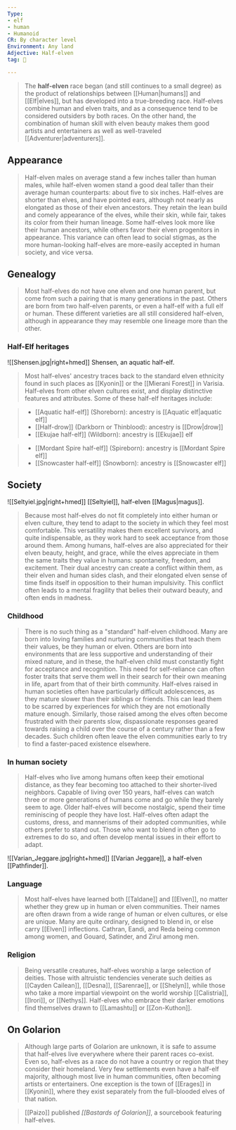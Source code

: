 ```yaml
---
Type:
- elf
- human
- Humanoid
CR: By character level
Environment: Any land
Adjective: Half-elven
tag: 👹

---
```


> The **half-elven** race began (and still continues to a small degree) as the product of relationships between [[Human|humans]] and [[Elf|elves]], but has developed into a true-breeding race. Half-elves combine human and elven traits, and as a consequence tend to be considered outsiders by both races. On the other hand, the combination of human skill with elven beauty makes them good artists and entertainers as well as well-traveled [[Adventurer|adventurers]].



## Appearance

> Half-elven males on average stand a few inches taller than human males, while half-elven women stand a good deal taller than their average human counterparts: about five to six inches. Half-elves are shorter than elves, and have pointed ears, although not nearly as elongated as those of their elven ancestors. They retain the lean build and comely appearance of the elves, while their skin, while fair, takes its color from their human lineage. Some half-elves look more like their human ancestors, while others favor their elven progenitors in appearance. This variance can often lead to social stigmas, as the more human-looking half-elves are more-easily accepted in human society, and vice versa.


## Genealogy

> Most half-elves do not have one elven and one human parent, but come from such a pairing that is many generations in the past. Others are born from two half-elven parents, or even a half-elf with a full elf or human. These different varieties are all still considered half-elven, although in appearance they may resemble one lineage more than the other.


### Half-Elf heritages

![[Shensen.jpg|right+hmed]] 
 Shensen, an aquatic half-elf.
> Most half-elves' ancestry traces back to the standard elven ethnicity found in such places as [[Kyonin]] or the [[Mierani Forest]] in Varisia. Half-elves from other elven cultures exist, and display distinctive features and attributes. Some of these half-elf heritages include:















> - [[Aquatic half-elf]] (Shoreborn): ancestry is [[Aquatic elf|aquatic elf]]
> - [[Half-drow]] (Darkborn or Thinblood): ancestry is [[Drow|drow]]
> - [[Ekujae half-elf]] (Wildborn): ancestry is [[Ekujae]] elf


> - [[Mordant Spire half-elf]] (Spireborn): ancestry is [[Mordant Spire elf]]
> - [[Snowcaster half-elf]] (Snowborn): ancestry is [[Snowcaster elf]]






## Society

![[Seltyiel.jpg|right+hmed]] 
 [[Seltyiel]], half-elven [[Magus|magus]].
> Because most half-elves do not fit completely into either human or elven culture, they tend to adapt to the society in which they feel most comfortable. This versatility makes them excellent survivors, and quite indispensable, as they work hard to seek acceptance from those around them. Among humans, half-elves are also appreciated for their elven beauty, height, and grace, while the elves appreciate in them the same traits they value in humans: spontaneity, freedom, and excitement. Their dual ancestry can create a conflict within them, as their elven and human sides clash, and their elongated elven sense of time finds itself in opposition to their human impulsivity. This conflict often leads to a mental fragility that belies their outward beauty, and often ends in madness.


### Childhood

> There is no such thing as a "standard" half-elven childhood. Many are born into loving families and nurturing communities that teach them their values, be they human or elven. Others are born into environments that are less supportive and understanding of their mixed nature, and in these, the half-elven child must constantly fight for acceptance and recognition. This need for self-reliance can often foster traits that serve them well in their search for their own meaning in life, apart from that of their birth community.
> Half-elves raised in human societies often have particularly difficult adolescences, as they mature slower than their siblings or friends. This can lead them to be scarred by experiences for which they are not emotionally mature enough. Similarly, those raised among the elves often become frustrated with their parents slow, dispassionate responses geared towards raising a child over the course of a century rather than a few decades. Such children often leave the elven communities early to try to find a faster-paced existence elsewhere.


### In human society

> Half-elves who live among humans often keep their emotional distance, as they fear becoming too attached to their shorter-lived neighbors. Capable of living over 150 years, half-elves can watch three or more generations of humans come and go while they barely seem to age. Older half-elves will become nostalgic, spend their time reminiscing of people they have lost. Half-elves often adapt the customs, dress, and mannerisms of their adopted communities, while others prefer to stand out. Those who want to blend in often go to extremes to do so, and often develop mental issues in their effort to adapt.

![[Varian_Jeggare.jpg|right+hmed]] 
 [[Varian Jeggare]], a half-elven [[Pathfinder]].

### Language

> Most half-elves have learned both [[Taldane]] and [[Elven]], no matter whether they grew up in human or elven communities. Their names are often drawn from a wide range of human or elven cultures, or else are unique. Many are quite ordinary, designed to blend in, or else carry [[Elven]] inflections. Cathran, Eandi, and Reda being common among women, and Gouard, Satinder, and Zirul among men.


### Religion

> Being versatile creatures, half-elves worship a large selection of deities. Those with altruistic tendencies venerate such deities as [[Cayden Cailean]], [[Desna]], [[Sarenrae]], or [[Shelyn]], while those who take a more impartial viewpoint on the world worship [[Calistria]], [[Irori]], or [[Nethys]]. Half-elves who embrace their darker emotions find themselves drawn to [[Lamashtu]] or [[Zon-Kuthon]].


## On Golarion

> Although large parts of Golarion are unknown, it is safe to assume that half-elves live everywhere where their parent races co-exist. Even so, half-elves as a race do not have a country or region that they consider their homeland. Very few settlements even have a half-elf majority, although most live in human communities, often becoming artists or entertainers. One exception is the town of [[Erages]] in [[Kyonin]], where they exist separately from the full-blooded elves of that nation.


> [[Paizo]] published *[[Bastards of Golarion]]*, a sourcebook featuring half-elves.








